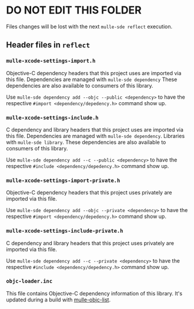 # DO NOT EDIT THIS FOLDER

Files changes will be lost with the next `mulle-sde reflect` execution.

## Header files in `reflect`


### `mulle-xcode-settings-import.h`

Objective-C dependency headers that this project uses are imported via
this file. Dependencies are managed with `mulle-sde dependency`
These dependencies are also available to consumers of this library.

Use `mulle-sde dependency add --objc --public <dependency>` to have the
respective `#import <dependency/depedency.h>` command show up.


### `mulle-xcode-settings-include.h`

C dependency and library headers that this project uses are imported via
this file. Dependencies are managed with `mulle-sde dependency`.
Libraries with `mulle-sde library`.
These dependencies are also available to consumers of this library.

Use `mulle-sde dependency add --c --public <dependency>` to have the
respective `#include <dependency/depedency.h>` command show up.


### `mulle-xcode-settings-import-private.h`

Objective-C dependency headers that this project uses privately are imported
via this file.

Use `mulle-sde dependency add --objc --private <dependency>` to have the
respective `#import <dependency/depedency.h>` command show up.


### `mulle-xcode-settings-include-private.h`

C dependency and library headers that this project uses privately are imported
via this file.

Use `mulle-sde dependency add --c --private <dependency>` to have the
respective `#include <dependency/depedency.h>` command show up.


### `objc-loader.inc`

This file contains Objective-C dependency information of this library.
It's updated during a build with [mulle-objc-list](//github.com/mulle-objc/mulle-objc-list).
